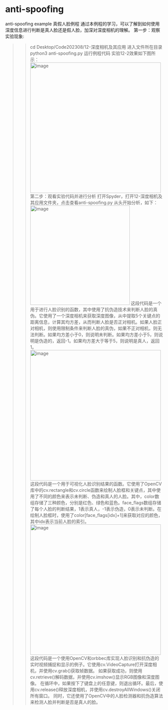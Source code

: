 # anti-spoofing
anti-spoofing example
真假人脸例程
	通过本例程的学习，可以了解到如何使用深度信息进行判断是真人脸还是假人脸，加深对深度相机的理解。
第一步：观察实验现象:
>>cd Desktop/Code202308/12-深度相机及其应用
进入文件所在目录
>>python3 anti-spoofing.py
	运行例程代码
	实验12-2效果如下图所示：
>><img width="416" alt="image" src="https://github.com/user-attachments/assets/020fb03a-c30d-4372-b820-4c263263ec07">
第二步：观看实验代码并进行分析
	打开Spyder，打开12-深度相机及其应用文件夹，点击查看anti-spoofing.py
	从头开始分析，如下：
>><img width="317" alt="image" src="https://github.com/user-attachments/assets/f2aab15a-2494-41aa-861a-6c019dec9b96">
这段代码是一个用于进行人脸识别的函数，其中使用了抗伪造技术来判断人脸的真伪。它使用了一个深度相机来获取深度图像，从中提取5个关键点的距离信息，计算其均方差，从而判断人脸是否正对相机。如果人脸正对相机，则使用限制条件来判断人脸的真伪，如果不正对相机，则无法判断。如果均方差小于0，则说明未判断。如果均方差小于5，则说明是伪造的，返回-1。如果均方差大于等于5，则说明是真人，返回1。
>><img width="416" alt="image" src="https://github.com/user-attachments/assets/592c9a1b-2452-4daf-95ff-5ab19f81f82a">
这段代码是一个用于可视化人脸识别结果的函数。它使用了OpenCV库中的cv.rectangle和cv.circle函数来绘制人脸框和关键点，其中使用了不同的颜色来表示未判断、伪造和真人的人脸。其中，color数组存储了三种颜色，分别是红色、绿色和蓝色。face_flags数组存储了每个人脸的判断结果，1表示真人，-1表示伪造，0表示未判断。在绘制人脸框时，使用了color[face_flags[idx]+1]来获取对应的颜色，其中idx表示当前人脸的索引。
>><img width="416" alt="image" src="https://github.com/user-attachments/assets/b3d64f02-3ebe-468b-b7df-945f393d7662">
这段代码是一个使用OpenCV和orbbec库实现人脸识别和抗伪造的实时视频捕捉和显示的例子。它使用cv.VideoCapture打开深度相机，并使用cv.grab()获取帧数据。
如果获取成功，则使用cv.retrieve()解码数据，并使用cv.imshow()显示RGB图像和深度图像。
在循环中，如果按下了键盘上的任意键，则退出循环。最后，使用cv.release()释放深度相机，并使用cv.destroyAllWindows()关闭所有窗口。
同时，它还使用了OpenCV中的人脸检测器和抗伪造算法来检测人脸并判断是否是真人的脸。


